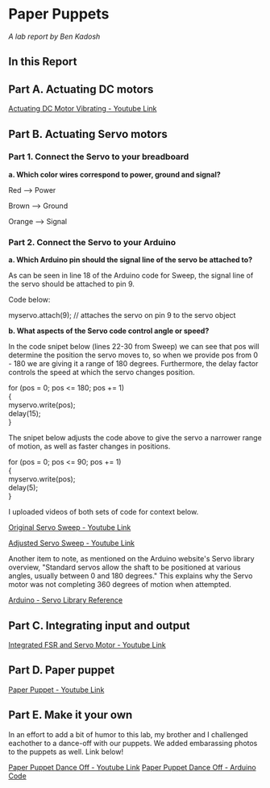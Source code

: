 # Paper Puppets

*A lab report by Ben Kadosh*

## In this Report

## Part A. Actuating DC motors

[Actuating DC Motor Vibrating - Youtube Link](https://www.youtube.com/watch?v=6Hyex5jV6mY&feature=youtu.be)


## Part B. Actuating Servo motors

### Part 1. Connect the Servo to your breadboard

**a. Which color wires correspond to power, ground and signal?**

Red --> Power

Brown --> Ground

Orange --> Signal

### Part 2. Connect the Servo to your Arduino

**a. Which Arduino pin should the signal line of the servo be attached to?**

As can be seen in line 18 of the Arduino code for Sweep, the signal line of the servo should be attached to pin 9.

Code below:  

myservo.attach(9);  // attaches the servo on pin 9 to the servo object

**b. What aspects of the Servo code control angle or speed?**

In the code snipet below (lines 22-30 from Sweep) we can see that pos will determine the position the servo moves to, so when we provide pos from 0 - 180 we are giving it a range of 180 degrees. Furthermore, the delay factor controls the speed at which the servo changes position. 

for (pos = 0; pos <= 180; pos += 1)  
{  
  myservo.write(pos);  
  delay(15);                       
}

The snipet below adjusts the code above to give the servo a narrower range of motion, as well as faster changes in positions. 


for (pos = 0; pos <= 90; pos += 1)  
{  
  myservo.write(pos);  
  delay(5);  
}

I uploaded videos of both sets of code for context below.

[Original Servo Sweep - Youtube Link](https://www.youtube.com/watch?v=7oR3E7tIOlw&feature=youtu.be) 

[Adjusted Servo Sweep - Youtube Link](https://www.youtube.com/watch?v=qBB4fSvNwlg&feature=youtu.be)

Another item to note, as mentioned on the Arduino website's Servo library overview, "Standard servos allow the shaft to be positioned at various angles, usually between 0 and 180 degrees." This explains why the Servo motor was not completing 360 degrees of motion when attempted. 

[Arduino - Servo Library Reference](https://www.arduino.cc/en/reference/servo)


## Part C. Integrating input and output

[Integrated FSR and Servo Motor - Youtube Link](https://www.youtube.com/watch?v=jHwlTivc6SU&feature=youtu.be)


## Part D. Paper puppet

[Paper Puppet - Youtube Link](https://www.youtube.com/watch?v=76taXlzjOvE&feature=youtu.be)

## Part E. Make it your own

In an effort to add a bit of humor to this lab, my brother and I challenged eachother to a dance-off with our puppets. We added embarassing photos to the puppets as well. Link below!

[Paper Puppet Dance Off - Youtube Link](https://www.youtube.com/watch?v=Ho-TVZQEoXA&feature=youtu.be)
[Paper Puppet Dance Off - Arduino Code](https://github.com/BenKadosh1/IDD-Fa19-Lab4/blob/master/Sweep_BK.ino)

